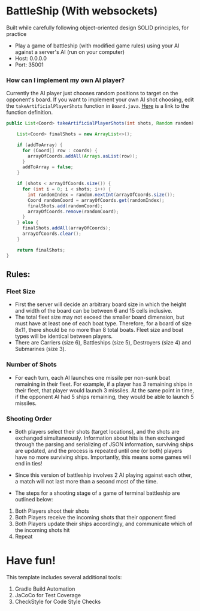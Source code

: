 # BattleShip (With websockets)
Built while carefully following object-oriented design SOLID principles, for practice
- Play a game of battleship (with modified game rules) using your AI against a server's AI (run on your computer)
- Host: 0.0.0.0
- Port: 35001

### How can I implement my own AI player?
Currently the AI player just chooses random positions to target on the opponent's board. If you want to implement your own AI shot choosing, edit the `takeArtificialPlayerShots` function in `Board.java`. [Here](https://github.com/giovabattelli/server-battleship/blob/56f2e256d0d78ce86f8c916f789b7d0aede0327e/src/main/java/model/Board.java#L94) is a link to the function definition.

```java
public List<Coord> takeArtificialPlayerShots(int shots, Random random) {

    List<Coord> finalShots = new ArrayList<>();

    if (addToArray) {
      for (Coord[] row : coords) {
        arrayOfCoords.addAll(Arrays.asList(row));
      }
      addToArray = false;
    }

    if (shots < arrayOfCoords.size()) {
      for (int i = 0; i < shots; i++) {
        int randomIndex = random.nextInt(arrayOfCoords.size());
        Coord randomCoord = arrayOfCoords.get(randomIndex);
        finalShots.add(randomCoord);
        arrayOfCoords.remove(randomCoord);
      }
    } else {
      finalShots.addAll(arrayOfCoords);
      arrayOfCoords.clear();
    }

    return finalShots;
}
```

## Rules:

### Fleet Size
- First the server will decide an arbitrary board size in which the height and width of the board can be between 6 and 15 cells inclusive.
- The total fleet size may not exceed the smaller board dimension, but must have at least one of each boat type. Therefore, for a board of size 8x11, there should be no more than 8 total boats. Fleet size and boat types will be identical between players.
- There are Carriers (size 6), Battleships (size 5), Destroyers (size 4) and Submarines (size 3).

### Number of Shots
- For each turn, each AI launches one missile per non-sunk boat remaining in their fleet. For example, if a player has 3 remaining ships in their fleet, that player would launch 3 missiles. At the same point in time, if the opponent AI had 5 ships remaining, they would be able to launch 5 missiles.

### Shooting Order
- Both players select their shots (target locations), and the shots are exchanged simultaneously. Information about hits is then exchanged through the parsing and serializing of JSON information, surviving ships are updated, and the process is repeated until one (or both) players have no more surviving ships. Importantly, this means some games will end in ties!
- Since this version of battleship involves 2 AI playing against each other, a match will not last more than a second most of the time.

- The steps for a shooting stage of a game of terminal battleship are outlined below:
1. Both Players shoot their shots
2. Both Players receive the incoming shots that their opponent fired
3. Both Players update their ships accordingly, and communicate which of the incoming shots hit
4. Repeat

# Have fun!

This template includes several additional tools:
1. Gradle Build Automation
1. JaCoCo for Test Coverage
1. CheckStyle for Code Style Checks
